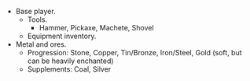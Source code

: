 * Base player.
  * Tools.
    * Hammer, Pickaxe, Machete, Shovel
  * Equipment inventory.
* Metal and ores.
  * Progression: Stone, Copper, Tin/Bronze, Iron/Steel, Gold (soft, but can be heavily enchanted)
  * Supplements: Coal, Silver
